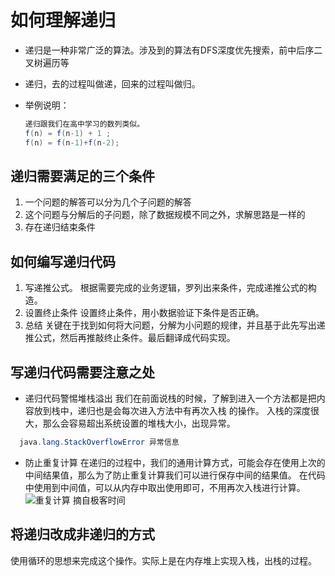 # 如何理解递归

- 递归是一种非常广泛的算法。涉及到的算法有DFS深度优先搜索，前中后序二叉树遍历等
- 递归，去的过程叫做递，回来的过程叫做归。
- 举例说明：

  ```Java
  递归跟我们在高中学习的数列类似。
  f(n) = f(n-1) + 1 ;
  f(n) = f(n-1)+f(n-2);
  ```  

## 递归需要满足的三个条件

1. 一个问题的解答可以分为几个子问题的解答
2. 这个问题与分解后的子问题，除了数据规模不同之外，求解思路是一样的
3. 存在递归结束条件

## 如何编写递归代码

1. 写递推公式。
  根据需要完成的业务逻辑，罗列出来条件，完成递推公式的构造。
2. 设置终止条件
  设置终止条件，用小数据验证下条件是否正确。
3. 总结
  关键在于找到如何将大问题，分解为小问题的规律，并且基于此先写出递推公式，然后再推敲终止条件。最后翻译成代码实现。

## 写递归代码需要注意之处

- 递归代码警惕堆栈溢出
  我们在前面说栈的时候，了解到进入一个方法都是把内容放到栈中，递归也是会每次进入方法中有再次入栈 的操作。
  入栈的深度很大，那么会容易超出系统设置的堆栈大小，出现异常。
  
```Java
  java.lang.StackOverflowError 异常信息
```

- 防止重复计算
在递归的过程中，我们的通用计算方式，可能会存在使用上次的中间结果值，那么为了防止重复计算我们可以进行保存中间的结果值。
在代码中使用到中间值，可以从内存中取出使用即可，不用再次入栈进行计算。
![重复计算 摘自极客时间](https://upload-images.jianshu.io/upload_images/4237685-82e5f824f3c77f96.png?imageMogr2/auto-orient/strip%7CimageView2/2/w/1240)

## 将递归改成非递归的方式

使用循环的思想来完成这个操作。实际上是在内存堆上实现入栈，出栈的过程。
